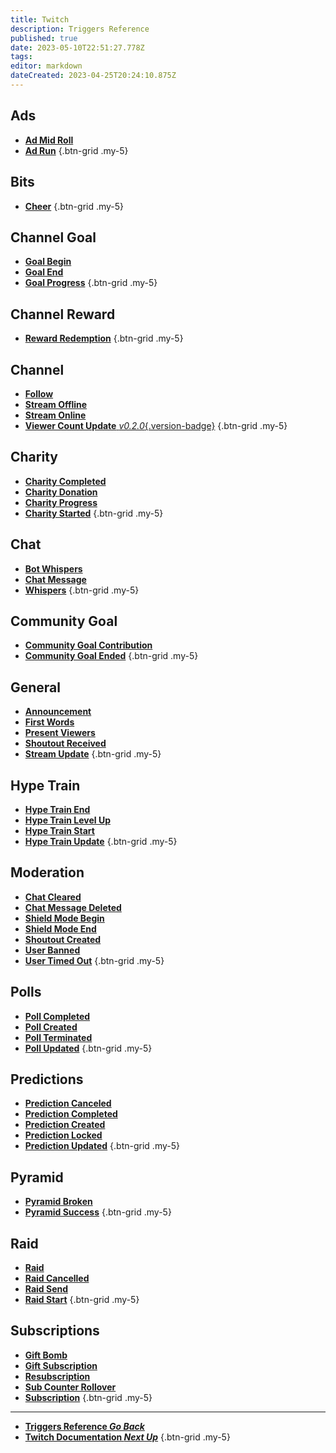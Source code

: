 ```yaml
---
title: Twitch
description: Triggers Reference
published: true
date: 2023-05-10T22:51:27.778Z
tags: 
editor: markdown
dateCreated: 2023-04-25T20:24:10.875Z
---
```


## Ads
- [<i class="mdi mdi-television-classic text--twitch"></i> **Ad Mid Roll**](/Triggers/Twitch/Ads/Ad-Mid-Roll)
- [<i class="mdi mdi-television-classic text--twitch"></i> **Ad Run**](/Triggers/Twitch/Ads/Ad-Run)
{.btn-grid .my-5}

## Bits
- [<i class="mdi mdi-crystal-ball text--twitch"></i> **Cheer**](/Triggers/Twitch/Bits/Cheer)
{.btn-grid .my-5}

## Channel Goal
- [<i class="mdi mdi-progress-clock text--twitch"></i> **Goal Begin**](/Triggers/Twitch/Channel-Goal/Goal-Begin)
- [<i class="mdi mdi-progress-close text--twitch"></i> **Goal End**](/Triggers/Twitch/Channel-Goal/Goal-End)
- [<i class="mdi mdi-progress-upload text--twitch"></i> **Goal Progress**](/Triggers/Twitch/Channel-Goal/Goal-Progress)
{.btn-grid .my-5}

## Channel Reward
- [<i class="mdi mdi-treasure-chest text--twitch"></i> **Reward Redemption**](/Triggers/Twitch/Channel-Reward/Reward-Redemption)
{.btn-grid .my-5}

## Channel
- [<i class="mdi mdi-account text--twitch"></i> **Follow**](/Triggers/Twitch/Channel/Follow)
- [<i class="mdi mdi-signal-off text--twitch"></i> **Stream Offline**](/Triggers/Twitch/Channel/Stream-Offline)
- [<i class="mdi mdi-signal text--twitch"></i> **Stream Online**](/Triggers/Twitch/Channel/Stream-Online)
- [<i class="mdi mdi-account-multiple-plus text--twitch"></i> **Viewer Count Update** *v0.2.0*{.version-badge}](/Triggers/Twitch/Channel/Viewer-Count-Update)
{.btn-grid .my-5}

## Charity
- [<i class="mdi mdi-charity text--twitch"></i> **Charity Completed**](/Triggers/Twitch/Charity/Charity-Completed)
- [<i class="mdi mdi-charity text--twitch"></i> **Charity Donation**](/Triggers/Twitch/Charity/Charity-Donation)
- [<i class="mdi mdi-charity text--twitch"></i> **Charity Progress**](/Triggers/Twitch/Charity/Charity-Progress)
- [<i class="mdi mdi-charity text--twitch"></i> **Charity Started**](/Triggers/Twitch/Charity/Charity-Started)
{.btn-grid .my-5}

## Chat
- [<i class="mdi mdi-account-details-outline text--twitch"></i> **Bot Whispers**](/Triggers/Twitch/Chat/Bot-Whispers)
- [<i class="mdi mdi-message-reply-text text--twitch"></i> **Chat Message**](/Triggers/Twitch/Chat/Chat-Message)
- [<i class="mdi mdi-account-details text--twitch"></i> **Whispers**](/Triggers/Twitch/Chat/Whispers)
{.btn-grid .my-5}

## Community Goal
- [<i class="mdi mdi-progress-upload text--twitch"></i> **Community Goal Contribution**](/Triggers/Twitch/Community-Goal/Community-Goal-Contribution)
- [<i class="mdi mdi-progress-close text--twitch"></i> **Community Goal Ended**](/Triggers/Twitch/Community-Goal/Community-Goal-Ended)
{.btn-grid .my-5}

## General
- [<i class="mdi mdi-bullhorn text--twitch"></i> **Announcement**](/Triggers/Twitch/General/Announcement)
- [<i class="mdi mdi-message-alert text--twitch"></i> **First Words**](/Triggers/Twitch/General/First-Words)
- [<i class="mdi mdi-account-multiple text--twitch"></i> **Present Viewers**](/Triggers/Twitch/General/Present-Viewers)
- [<i class="mdi mdi-account-arrow-left text--twitch"></i> **Shoutout Received**](/Triggers/Twitch/General/Shoutout-Received)
- [<i class="mdi mdi-update text--twitch"></i> **Stream Update**](/Triggers/Twitch/General/Stream-Update)
{.btn-grid .my-5}

## Hype Train
- [<i class="mdi mdi-train text--twitch"></i> **Hype Train End**](/Triggers/Twitch/Hype-Train/Hype-Train-End)
- [<i class="mdi mdi-train text--twitch"></i> **Hype Train Level Up**](/Triggers/Twitch/Hype-Train/Hype-Train-Level-Up)
- [<i class="mdi mdi-train text--twitch"></i> **Hype Train Start**](/Triggers/Twitch/Hype-Train/Hype-Train-Start)
- [<i class="mdi mdi-train text--twitch"></i> **Hype Train Update**](/Triggers/Twitch/Hype-Train/Hype-Train-Update)
{.btn-grid .my-5}

## Moderation
- [<i class="mdi mdi-backspace text--twitch"></i> **Chat Cleared**](/Triggers/Twitch/Moderation/Chat-Cleared)
- [<i class="mdi mdi-message-off text--twitch"></i> **Chat Message Deleted**](/Triggers/Twitch/Moderation/Chat-Message-Deleted)
- [<i class="mdi mdi-shield text--twitch"></i> **Shield Mode Begin**](/Triggers/Twitch/Moderation/Shield-Mode-Begin)
- [<i class="mdi mdi-shield-off text--twitch"></i> **Shield Mode End**](/Triggers/Twitch/Moderation/Shield-Mode-End)
- [<i class="mdi mdi-account-arrow-right text--twitch"></i> **Shoutout Created**](/Triggers/Twitch/Moderation/Shoutout-Created)
- [<i class="mdi mdi-account-off text--twitch"></i> **User Banned**](/Triggers/Twitch/Moderation/User-Banned)
- [<i class="mdi mdi-account-off text--twitch"></i> **User Timed Out**](/Triggers/Twitch/Moderation/User-Timed-Out)
{.btn-grid .my-5}

## Polls
- [<i class="mdi mdi-chart-box-outline text--twitch"></i> **Poll Completed**](/Triggers/Twitch/Polls/Poll-Completed)
- [<i class="mdi mdi-chart-box-outline text--twitch"></i> **Poll Created**](/Triggers/Twitch/Polls/Poll-Created)
- [<i class="mdi mdi-chart-box-outline text--twitch"></i> **Poll Terminated**](/Triggers/Twitch/Polls/Poll-Terminated)
- [<i class="mdi mdi-chart-box-outline text--twitch"></i> **Poll Updated**](/Triggers/Twitch/Polls/Poll-Updated)
{.btn-grid .my-5}

## Predictions
- [<i class="mdi mdi-chart-bar text--twitch"></i> **Prediction Canceled**](/Triggers/Twitch/Predictions/Prediction-Canceled)
- [<i class="mdi mdi-chart-bar text--twitch"></i> **Prediction Completed**](/Triggers/Twitch/Predictions/Prediction-Completed)
- [<i class="mdi mdi-chart-bar text--twitch"></i> **Prediction Created**](/Triggers/Twitch/Predictions/Prediction-Created)
- [<i class="mdi mdi-chart-bar text--twitch"></i> **Prediction Locked**](/Triggers/Twitch/Predictions/Prediction-Locked)
- [<i class="mdi mdi-chart-bar text--twitch"></i> **Prediction Updated**](/Triggers/Twitch/Predictions/Prediction-Updated)
{.btn-grid .my-5}

## Pyramid
- [<i class="mdi mdi-triangle-outline text--twitch"></i> **Pyramid Broken**](/Triggers/Twitch/Pyramid/Pyramid-Broken)
- [<i class="mdi mdi-triangle text--twitch"></i> **Pyramid Success**](/Triggers/Twitch/Pyramid/Pyramid-Success)
{.btn-grid .my-5}

## Raid
- [<i class="mdi mdi-target-account text--twitch"></i> **Raid**](/Triggers/Twitch/Raid/Raid)
- [<i class="mdi mdi-target-account text--twitch"></i> **Raid Cancelled**](/Triggers/Twitch/Raid/Raid-Cancelled)
- [<i class="mdi mdi-target-account text--twitch"></i> **Raid Send**](/Triggers/Twitch/Raid/Raid-Send)
- [<i class="mdi mdi-target-account text--twitch"></i> **Raid Start**](/Triggers/Twitch/Raid/Raid-Start)
{.btn-grid .my-5}

## Subscriptions
- [<i class="mdi mdi-gift text--twitch"></i> **Gift Bomb**](/Triggers/Twitch/Subscriptions/Gift-Bomb)
- [<i class="mdi mdi-gift text--twitch"></i> **Gift Subscription**](/Triggers/Twitch/Subscriptions/Gift-Subscription)
- [<i class="mdi mdi-account text--twitch"></i> **Resubscription**](/Triggers/Twitch/Subscriptions/Resubscription)
- [<i class="mdi mdi-counter text--twitch"></i> **Sub Counter Rollover**](/Triggers/Twitch/Subscriptions/Sub-Counter-Rollover)
- [<i class="mdi mdi-account text--twitch"></i> **Subscription**](/Triggers/Twitch/Subscriptions/Subscription)
{.btn-grid .my-5}

---

- [<i class="mdi mdi-chevron-left"></i> **Triggers Reference *Go Back***](/Triggers)
- [<i class="mdi mdi-twitch text--twitch"></i> **Twitch Documentation *Next Up***](/Platforms/Twitch)
{.btn-grid .my-5}